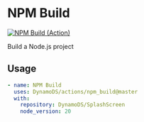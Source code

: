 # NPM Build

[![NPM Build (Action)](https://github.com/DynamoDS/actions/actions/workflows/npm_build_action.yml/badge.svg)](https://github.com/DynamoDS/actions/actions/workflows/npm_build_action.yml)

Build a Node.js project

## Usage

```yaml
- name: NPM Build
  uses: DynamoDS/actions/npm_build@master
  with:
    repository: DynamoDS/SplashScreen
    node_version: 20
```
